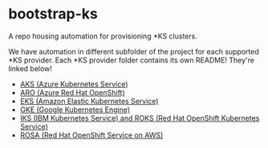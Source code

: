 # bootstrap-ks

A repo housing automation for provisioning *KS clusters.  

We have automation in different subfolder of the project for each supported *KS provider.  Each *KS provider folder contains its own README!  They're linked below!

* [AKS (Azure Kubernetes Service)](aks)
* [ARO (Azure Red Hat OpenShift)](aro)
* [EKS (Amazon Elastic Kubernetes Service)](eks)
* [GKE (Google Kubernetes Engine)](gke)
* [IKS (IBM Kubernetes Service) and ROKS (Red Hat OpenShift Kubernetes Service)](iks)
* [ROSA (Red Hat OpenShift Service on AWS)](rosa)
